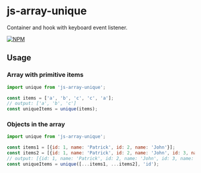 # js-array-unique
Container and hook with keyboard event listener.

[![NPM](https://img.shields.io/npm/l/react-keyboard-key)](https://github.com/Reactive-academy/js-array-unique/blob/main/LICENSE)

## Usage
### Array with primitive items
```javascript
import unique from 'js-array-unique';

const items = ['a', 'b', 'c', 'c', 'a'];
// output: ['a', 'b', 'c']
const uniqueItems = unique(items); 
```

### Objects in the array
```javascript
import unique from 'js-array-unique';

const items1 = [{id: 1, name: 'Patrick', id: 2, name: 'John'}];
const items2 = [{id: 1, name: 'Patrick', id: 2, name: 'John', id: 3, name: 'Frank'}];
// output: [{id: 1, name: 'Patrick', id: 2, name: 'John', id: 3, name: 'Frank'}]
const uniqueItems = unique([...items1, ...items2], 'id');
```
